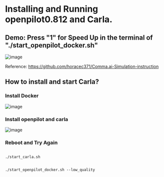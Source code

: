 # Installing and Running openpilot0.812 and Carla.

## Demo: Press "1" for Speed Up in the terminal of "./start_openpilot_docker.sh"

![image](https://github.com/horacec371/20210810-Leon_op_modeld_tf/blob/master/101-KM-ProfessorJL/Simulator/Carla101.gif)


Reference: https://github.com/horacec371/Comma.ai-Simulation-instruction

## How to install and start Carla?

### Install Docker

![image](https://user-images.githubusercontent.com/55008636/147927003-7922a256-72c1-4188-9864-270bd795b0c7.png)

### Install openpilot and carla

![image](https://user-images.githubusercontent.com/55008636/147927453-0f24c105-189c-41fe-896a-f5d0ba6c8946.png)

### Reboot and Try Again

````

./start_carla.sh

````

````

./start_openpilot_docker.sh --low_quality

````

